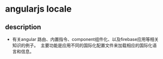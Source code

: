 # angularjs locale 
## description
* 有关angular 路由、内置指令、component组件化、以及firebase应用等相关知识的例子。
  主要功能是应用不同的国际化配置文件来加载相应的国际化语言和信息。
  
